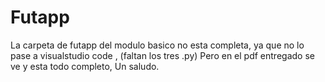 # Futapp
La carpeta de futapp del modulo basico no esta completa, ya que no lo pase a visualstudio code , (faltan los tres .py)
Pero en el pdf entregado se ve y esta todo completo, Un saludo.
